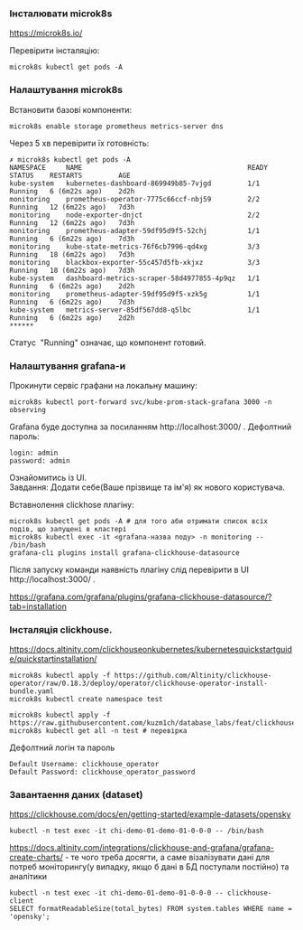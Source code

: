 ### Інсталювати microk8s

https://microk8s.io/


Перевірити інсталяцію:
```
microk8s kubectl get pods -A
```

### Налаштування microk8s
Встановити базові компоненти:
```
microk8s enable storage prometheus metrics-server dns
```

Через 5 хв перевірити їх готовність:
```
✗ microk8s kubectl get pods -A
NAMESPACE     NAME                                         READY   STATUS    RESTARTS         AGE
kube-system   kubernetes-dashboard-869949b85-7vjgd         1/1     Running   6 (6m22s ago)    2d2h
monitoring    prometheus-operator-7775c66ccf-nbj59         2/2     Running   12 (6m22s ago)   7d3h
monitoring    node-exporter-dnjct                          2/2     Running   12 (6m22s ago)   7d3h
monitoring    prometheus-adapter-59df95d9f5-52chj          1/1     Running   6 (6m22s ago)    7d3h
monitoring    kube-state-metrics-76f6cb7996-qd4xg          3/3     Running   18 (6m22s ago)   7d3h
monitoring    blackbox-exporter-55c457d5fb-xkjxz           3/3     Running   18 (6m22s ago)   7d3h
kube-system   dashboard-metrics-scraper-58d4977855-4p9qz   1/1     Running   6 (6m22s ago)    2d2h
monitoring    prometheus-adapter-59df95d9f5-xzk5g          1/1     Running   6 (6m22s ago)    7d3h
kube-system   metrics-server-85df567dd8-q5lbc              1/1     Running   6 (6m22s ago)    2d2h
******
```
Cтатус  "Running" означає, що компонент готовий.

### Налаштування grafana-и
Прокинути сервіс графани на локальну машину:
```
microk8s kubectl port-forward svc/kube-prom-stack-grafana 3000 -n observing
```

Grafana буде доступна за посиланням http://localhost:3000/ . 
Дефолтний пароль:
```
login: admin
password: admin
```
Ознайомитись із UI.  
Завдання:
Додати себе(Ваше прізвище та ім'я) як нового користувача.


Вставнолення clickhose плагіну:


```
microk8s kubectl get pods -A # для того аби отримати список всіх подів, що запущені в кластері
microk8s kubectl exec -it <grafana-назва поду> -n monitoring -- /bin/bash
grafana-cli plugins install grafana-clickhouse-datasource
```
Після запуску команди наявність плагіну слід перевірити в UI http://localhost:3000/ . 

https://grafana.com/grafana/plugins/grafana-clickhouse-datasource/?tab=installation

### Інсталяція clickhouse.
https://docs.altinity.com/clickhouseonkubernetes/kubernetesquickstartguide/quickstartinstallation/


```
microk8s kubectl apply -f https://github.com/Altinity/clickhouse-operator/raw/0.18.3/deploy/operator/clickhouse-operator-install-bundle.yaml
microk8s kubectl create namespace test

microk8s kubectl apply -f https://raw.githubusercontent.com/kuzm1ch/database_labs/feat/clickhouse/clickhouse/clickhouse.yaml
microk8s kubectl get all -n test # перевірка
```
Дефолтний логін та пароль
```
Default Username: clickhouse_operator
Default Password: clickhouse_operator_password
```

### Завантаення даних (dataset)

https://clickhouse.com/docs/en/getting-started/example-datasets/opensky

```
kubectl -n test exec -it chi-demo-01-demo-01-0-0-0 -- /bin/bash
```

https://docs.altinity.com/integrations/clickhouse-and-grafana/grafana-create-charts/ - те чого треба досягти, а саме візалізувати дані для потреб моніторингу(у випадку, якщо б дані в БД поступали постійно) та аналітики

```
kubectl -n test exec -it chi-demo-01-demo-01-0-0-0 -- clickhouse-client
SELECT formatReadableSize(total_bytes) FROM system.tables WHERE name = 'opensky';
```
